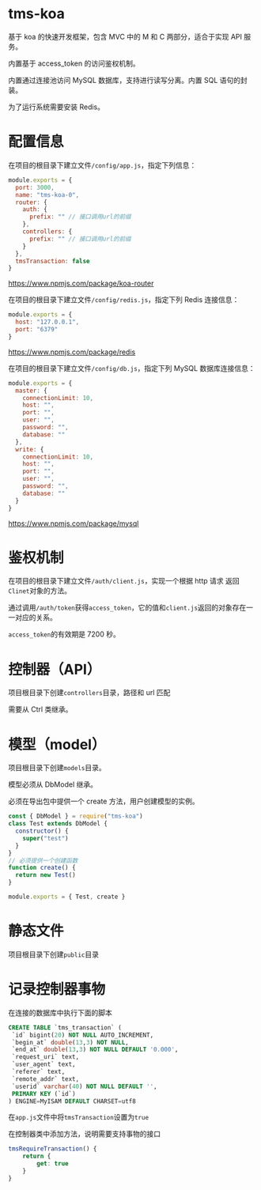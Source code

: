 # tms-koa

基于 koa 的快速开发框架，包含 MVC 中的 M 和 C 两部分，适合于实现 API 服务。

内置基于 access_token 的访问鉴权机制。

内置通过连接池访问 MySQL 数据库，支持进行读写分离。内置 SQL 语句的封装。

为了运行系统需要安装 Redis。

# 配置信息

在项目的根目录下建立文件`/config/app.js`，指定下列信息：

```javascript
module.exports = {
  port: 3000,
  name: "tms-koa-0",
  router: {
    auth: {
      prefix: "" // 接口调用url的前缀
    },
    controllers: {
      prefix: "" // 接口调用url的前缀
    }
  },
  tmsTransaction: false
}
```

https://www.npmjs.com/package/koa-router

在项目的根目录下建立文件`/config/redis.js`，指定下列 Redis 连接信息：

```javascript
module.exports = {
  host: "127.0.0.1",
  port: "6379"
}
```

https://www.npmjs.com/package/redis

在项目的根目录下建立文件`/config/db.js`，指定下列 MySQL 数据库连接信息：

```javascript
module.exports = {
  master: {
    connectionLimit: 10,
    host: "",
    port: "",
    user: "",
    password: "",
    database: ""
  },
  write: {
    connectionLimit: 10,
    host: "",
    port: "",
    user: "",
    password: "",
    database: ""
  }
}
```

https://www.npmjs.com/package/mysql

# 鉴权机制

在项目的根目录下建立文件`/auth/client.js`，实现一个根据 http 请求 返回`Clinet`对象的方法。

通过调用`/auth/token`获得`access_token`，它的值和`client.js`返回的对象存在一一对应的关系。

`access_token`的有效期是 7200 秒。

# 控制器（API）

项目根目录下创建`controllers`目录，路径和 url 匹配

需要从 Ctrl 类继承。

# 模型（model）

项目根目录下创建`models`目录。

模型必须从 DbModel 继承。

必须在导出包中提供一个 create 方法，用户创建模型的实例。

```javascript
const { DbModel } = require("tms-koa")
class Test extends DbModel {
  constructor() {
    super("test")
  }
}
// 必须提供一个创建函数
function create() {
  return new Test()
}

module.exports = { Test, create }
```

# 静态文件

项目根目录下创建`public`目录

# 记录控制器事物

在连接的数据库中执行下面的脚本

```sql
CREATE TABLE `tms_transaction` (
 `id` bigint(20) NOT NULL AUTO_INCREMENT,
 `begin_at` double(13,3) NOT NULL,
 `end_at` double(13,3) NOT NULL DEFAULT '0.000',
 `request_uri` text,
 `user_agent` text,
 `referer` text,
 `remote_addr` text,
 `userid` varchar(40) NOT NULL DEFAULT '',
 PRIMARY KEY (`id`)
) ENGINE=MyISAM DEFAULT CHARSET=utf8
```

在`app.js`文件中将`tmsTransaction`设置为`true`

在控制器类中添加方法，说明需要支持事物的接口

```javascript
tmsRequireTransaction() {
    return {
        get: true
    }
}
```
